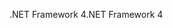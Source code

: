 <span data-ttu-id="55601-101">.NET Framework 4</span><span class="sxs-lookup"><span data-stu-id="55601-101">.NET Framework 4</span></span>